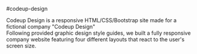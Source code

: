 #codeup-design

Codeup Design is a responsive HTML/CSS/Bootstrap site made for a fictional company "Codeup Design"
<br>
Following provided graphic design style guides, we built a fully responsive company website featuring four different layouts that react to the user's screen size.

